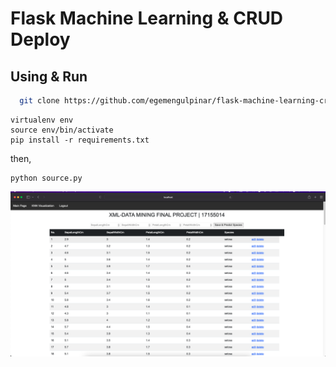 # Flask Machine Learning & CRUD Deploy

## Using & Run ` `
```bash
  git clone https://github.com/egemengulpinar/flask-machine-learning-crud
```



```
virtualenv env
source env/bin/activate
pip install -r requirements.txt
```
then,

```
python source.py 
```
![Alt text](project_ss.png?raw=true "Title")
